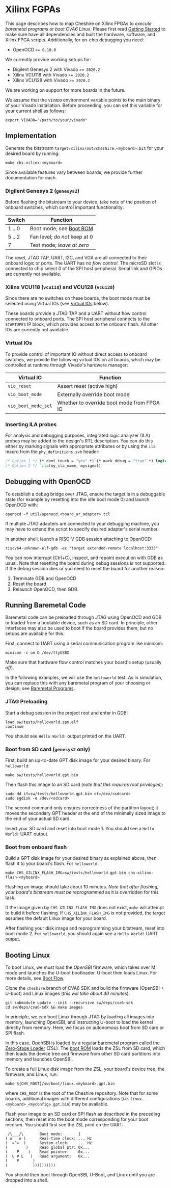 # Xilinx FGPAs

This page describes how to map Cheshire on Xilinx FPGAs to *execute baremetal programs* or *boot CVA6 Linux*. Please first read [Getting Started](../gs.md) to make sure have all dependencies and built the hardware, software, and Xilinx FPGA scripts. Additionally, for on-chip debugging you need:

- OpenOCD `>= 0.10.0`

We currently provide working setups for:

- Digilent Genesys 2 with Vivado `>= 2020.2`
- Xilinx VCU118 with Vivado `>= 2020.2`
- Xilinx VCU128 with Vivado `>= 2020.2`

We are working on support for more boards in the future.

We assume that the `VIVADO` environment variable points to the main binary of your Vivado installation. Before proceeding, you can set this variable for your current shell as follows:

```
export VIVADO="/path/to/your/vivado"
```

## Implementation

Generate the bitstream `target/xilinx/out/cheshire.<myboard>.bit` for your desired board by running:

```
make chs-xilinx-<myboard>
```

Since available features vary between boards, we provide further documentation for each.

### Digilent Genesys 2 (`genesys2`)

Before flashing the bitstream to your device, take note of the position of onboard switches, which control important functionality:

  | Switch | Function                                        |
  | ------ | ------------------------------------------------|
  | 1 .. 0 | Boot mode; see [Boot ROM](../um/sw.md#boot-rom) |
  | 5 .. 2 | Fan level; *do not* keep at 0                   |
  | 7      | Test mode; *leave at zero*                      |

The reset, JTAG TAP, UART, I2C, and VGA are all connected to their onboard logic or ports. The UART has *no flow control*. The microSD slot is connected to chip select 0 of the SPI host peripheral. Serial link and GPIOs are currently not available.

### Xilinx VCU118 (`vcu118`) and VCU128 (`vcu128`)

Since there are no switches on these boards, the boot mode must be selected using Virtual IOs (see [Virtual IOs](#virtual_ios) below).

These boards provide a JTAG TAP and a UART without flow control connected to onboard ports. The SPI host peripheral connects to the `STARTUPE3` IP block, which provides access to the onboard flash. All other IOs are currently not available.

### Virtual IOs

To provide control of important IO without direct access to onboard switches, we provide the following virtual IOs on all boards, which may be controlled at runtime through Vivado's hardware manager:

  | Virtual IO          | Function                                   |
  | ------------------- | -------------------------------------------|
  | `vio_reset`         | Assert reset (active high)                 |
  | `vio_boot_mode`     | Externally override boot mode              |
  | `vio_boot_mode_sel` | Whether to override boot mode from FPGA IO |

### Inserting ILA probes

For analysis and debugging purposes, integrated logic analyzer (ILA) probes may be added to the design's RTL description. You can do this either by marking signals with appropriate attributes or by using the `ila` macro from the `phy_definitions.svh` header:

```systemverilog
/* Option 1 */ (* dont_touch = "yes" *) (* mark_debug = "true" *) logic mysignal;
/* Option 2 */ `ila(my_ila_name, mysignal)
```

## Debugging with OpenOCD

To establish a debug bridge over JTAG, ensure the target is in a debuggable state (for example by resetting into the idle boot mode 0) and launch OpenOCD with:

```
openocd -f util/openocd.<board_or_adapter>.tcl
```

If multiple JTAG adapters are connected to your debugging machine, you may have to extend the script to specify desired adapter's serial number.

In another shell, launch a RISC-V GDB session attaching to OpenOCD:

```
riscv64-unknown-elf-gdb -ex "target extended-remote localhost:3333"
```

You can now interrupt (Ctrl+C), inspect, and repoint execution with GDB as usual. Note that resetting the board during debug sessions is not supported. If the debug session dies or you need to reset the board for another reason:

1. Terminate GDB and OpenOCD
2. Reset the board
3. Relaunch OpenOCD, then GDB.

## Running Baremetal Code

Baremetal code can be preloaded through JTAG using OpenOCD and GDB or loaded from a bootable device, such as an SD card. In principle, other interfaces may also be used to boot if the board provides them, but no setups are available for this.

First, connect to UART using a serial communication program like minicom:

```
minicom -c on D /dev/ttyUSBX
```

Make sure that hardware flow control matches your board's setup (usually *off*).

In the following examples, we will use the `helloworld` test. As in simulation, you can replace this with any baremetal program of your choosing or design; see [Baremetal Programs](../um/sw.md#baremetal-programs).

### JTAG Preloading

Start a debug session in the project root and enter in GDB:

```
load sw/tests/helloworld.spm.elf
continue
```

You should see `Hello World!` output printed on the UART.

### Boot from SD card (`genesys2` only)

First, build an up-to-date GPT disk image for your desired binary. For `helloworld`:

```
make sw/tests/helloworld.gpt.bin
```

Then flash this image to an SD card (*note that this requires root privileges*):

```
sudo dd if=sw/tests/helloworld.gpt.bin of=/dev/<sdcard>
sudo sgdisk -e /dev/<sdcard>
```

The second command only ensures correctness of the partition layout; it moves the secondary GPT header at the end of the minimally sized image to the end of your actual SD card.

Insert your SD card and reset into boot mode 1. You should see a `Hello World!` UART output.

### Boot from onboard flash

Build a GPT disk image for your desired binary as explained above, then flash it to your board's flash. For `helloworld`:

```
make CHS_XILINX_FLASH_IMG=sw/tests/helloworld.gpt.bin chs-xilinx-flash-<myboard>
```

Flashing an image should take about 10 minutes. *Note that after flashing, your board's bitstream must be reprogrammed* as it is overridden for this task.

If the image given by `CHS_XILINX_FLASH_IMG` does not exist, `make` will attempt to build it before flashing. If `CHS_XILINX_FLASH_IMG` is not provided, the target assumes the default Linux image for your board.

After flashing your disk image and reprogramming your bitstream, reset into boot mode 2. For `helloworld`, you should again see a `Hello World!` UART output.

## Booting Linux

To boot Linux, we must load the *OpenSBI* firmware, which takes over M mode and launches the U-boot bootloader. U-boot then loads Linux. For more details, see [Boot Flow](../um/sw.md#boot-flow).

Clone the `cheshire` branch of CVA6 SDK and build the firmware (OpenSBI + U-boot) and Linux images (*this will take about 30 minutes*):

```
git submodule update --init --recursive sw/deps/cva6-sdk
cd sw/deps/cva6-sdk && make images
```

In principle, we can boot Linux through JTAG by loading all images into memory, launching OpenSBI, and instructing U-boot to load the kernel directly from memory. Here, we focus on autonomous boot from SD card or SPI flash.

In this case, OpenSBI is loaded by a regular baremetal program called the [Zero-Stage Loader](../um/sw.md#zero-stage-loader) (ZSL). The [boot ROM](../um/sw.md#boot-rom) loads the ZSL from SD card, which then loads the device tree and firmware from other SD card partitions into memory and launches OpenSBI.

To create a full Linux disk image from the ZSL, your board's device tree, the firmware, and Linux, run:

```
make ${CHS_ROOT}/sw/boot/linux.<myboard>.gpt.bin
```

where `CHS_ROOT` is the root of the Cheshire repository. Note that for some boards, additional images with different configurations (i.e. `linux.<myboard>_<myconfig>.gpt.bin`) may be available.

Flash your image to an SD card or SPI flash as described in the preceding sections, then reset into the boot mode corresponding for your boot medium. You should first see the ZSL print on the UART:

```
 /\___/\       Boot mode:       1
( o   o )      Real-time clock: ... Hz
(  =^=  )      System clock:    ... Hz
(        )     Read global ptr: 0x...
(    P    )    Read pointer:    0x...
(  U # L   )   Read argument:   0x...
(    P      )
(           ))))))))))
```

You should then boot through OpenSBI, U-Boot, and Linux until you are dropped into a shell.
